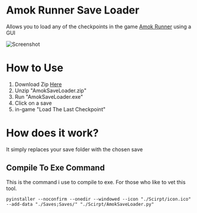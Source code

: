 # Amok Runner Save Loader
Allows you to load any of the checkpoints in the game [Amok Runner](https://store.steampowered.com/app/2077650/Amok_Runner/) using a GUI

![Screenshot](https://i.imgur.com/ZiCQFKX.jpeg)

# How to Use
1. Download Zip [Here](https://github.com/lejara/AmokRunnerSaveLoader/releases)
2. Unzip "AmokSaveLoader.zip"
3. Run "AmokSaveLoader.exe"
4. Click on a save
5. in-game "Load The Last Checkpoint"

# How does it work?
It simply replaces your save folder with the chosen save

## Compile To Exe Command
This is the command i use to compile to exe. For those who like to vet this tool.
```
pyinstaller --noconfirm --onedir --windowed --icon "./Scirpt/icon.ico" --add-data "./Saves;Saves/" "./Scirpt/AmokSaveLoader.py"
```
